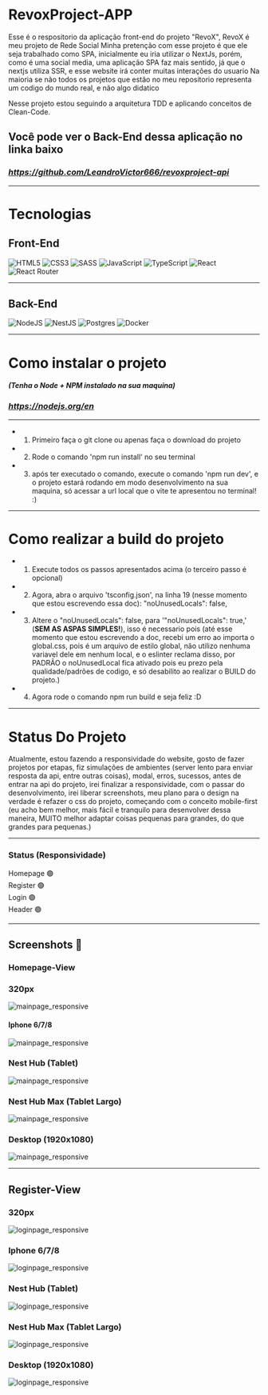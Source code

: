 # RevoxProject-APP

Esse é o respositorio da aplicação front-end do projeto "RevoX", RevoX é meu projeto de Rede Social
Minha pretenção com esse projeto é que ele seja trabalhado como SPA, inicialmente eu iria utilizar o NextJs, porém, como é uma social media, uma aplicação SPA faz mais sentido, já que o nextjs utiliza SSR, e esse website irá conter muitas interações do usuario
Na maioria se não todos os projetos que estão no meu repositorio representa um codigo do mundo real, e não algo didatico

Nesse projeto estou seguindo a arquitetura TDD e aplicando conceitos de Clean-Code.

## Você pode ver o Back-End dessa aplicação no linka baixo

### ***https://github.com/LeandroVictor666/revoxproject-api***

---

# Tecnologias

## Front-End

![HTML5](https://img.shields.io/badge/html5-%23E34F26.svg?style=for-the-badge&logo=html5&logoColor=white)
![CSS3](https://img.shields.io/badge/css3-%231572B6.svg?style=for-the-badge&logo=css3&logoColor=white)
![SASS](https://img.shields.io/badge/SASS-hotpink.svg?style=for-the-badge&logo=SASS&logoColor=white)
![JavaScript](https://img.shields.io/badge/javascript-%23323330.svg?style=for-the-badge&logo=javascript&logoColor=%23F7DF1E)
![TypeScript](https://img.shields.io/badge/typescript-%23007ACC.svg?style=for-the-badge&logo=typescript&logoColor=white)
![React](https://img.shields.io/badge/react-%2320232a.svg?style=for-the-badge&logo=react&logoColor=%2361DAFB)
![React Router](https://img.shields.io/badge/React_Router-CA4245?style=for-the-badge&logo=react-router&logoColor=white)

---

## Back-End

![NodeJS](https://img.shields.io/badge/node.js-6DA55F?style=for-the-badge&logo=node.js&logoColor=white)
![NestJS](https://img.shields.io/badge/nestjs-%23E0234E.svg?style=for-the-badge&logo=nestjs&logoColor=white)
![Postgres](https://img.shields.io/badge/postgres-%23316192.svg?style=for-the-badge&logo=postgresql&logoColor=white)
![Docker](https://img.shields.io/badge/docker-%230db7ed.svg?style=for-the-badge&logo=docker&logoColor=white)

---

# Como instalar o projeto

#### **_(Tenha o Node + NPM instalado na sua maquina)_**

### ***https://nodejs.org/en***

---

- 1. Primeiro faça o git clone ou apenas faça o download do projeto
- 2. Rode o comando 'npm run install' no seu terminal
- 3.  após ter executado o comando, execute o comando 'npm run dev', e o projeto estará rodando em modo desenvolvimento na sua maquina, só acessar a url local que o vite te apresentou no terminal! :)

---

# Como realizar a build do projeto

- 1. Execute todos os passos apresentados acima (o terceiro passo é opcional)
- 2. Agora, abra o arquivo 'tsconfig.json', na linha 19 (nesse momento que estou escrevendo essa doc): "noUnusedLocals": false,
- 3. Altere o "noUnusedLocals": false, para '"noUnusedLocals": true,' (**SEM AS ASPAS SIMPLES!**), isso é necessario pois (até esse momento que estou escrevendo a doc, recebi um erro ao importa o global.css, pois é um arquivo de estilo global, não utilizo nenhuma variavel dele em nenhum local, e o eslinter reclama disso, por PADRÃO o noUnusedLocal fica ativado pois eu prezo pela qualidade/padrões de codigo, e só desabilito ao realizar o BUILD do projeto.)
- 4. Agora rode o comando npm run build e seja feliz :D

---

# Status Do Projeto

Atualmente, estou fazendo a responsividade do website, gosto de fazer projetos por etapas, fiz simulações de ambientes (server lento para enviar resposta da api, entre outras coisas), modal, erros, sucessos, antes de entrar na api do projeto, irei finalizar a responsividade, com o passar do desenvolvimento, irei liberar screenshots, meu plano para o design na verdade é refazer o css do projeto, começando com o conceito mobile-first (eu acho bem melhor, mais fácil e tranquilo para desenvolver dessa maneira, MUITO melhor adaptar coisas pequenas para grandes, do que grandes para pequenas.)

---

### Status (Responsividade)

Homepage 🟢 <br>
Register 🟢 <br>
Login 🟢 <br>
Header 🟢 <br>

---

## Screenshots 📸

### Homepage-View

### 320px

![mainpage_responsive](screenshots/screenshot_01.png?raw=true "Main Page Responsiviness")

#### Iphone 6/7/8

![mainpage_responsive](screenshots/mainpage_iphone_789.png?raw=true "Main Page Responsiviness In Iphone 6/7/8")

### Nest Hub (Tablet)

![mainpage_responsive](screenshots/mainpage_nest_hub.png?raw=true "Main Page Responsiviness In Nest Hub (Tablet)")

### Nest Hub Max (Tablet Largo)

![mainpage_responsive](screenshots/mainpage_nest_hub_max.png?raw=true "Main Page Responsiviness In Nest Hub (Tablet/Desktop)")

### Desktop (1920x1080)

![mainpage_responsive](screenshots/mainpage_desktop.png?raw=true "Main Page Responsiviness In Desktop (Desktop)")

---

## Register-View

### 320px

![loginpage_responsive](screenshots/login_page_320px.png?raw=true "Login Page Responsiviness In Iphone 6/7/8")

### Iphone 6/7/8

![loginpage_responsive](screenshots/login_page_iphone678.png?raw=true "Login Page Responsiviness In Iphone 6/7/8")

### Nest Hub (Tablet)

![loginpage_responsive](screenshots/login_page_nest_hub.png?raw=true "Login Page Responsiviness In Nest Hub (Tablet)")

### Nest Hub Max (Tablet Largo)

![loginpage_responsive](screenshots/login_page_nest_hub_max.png?raw=true "Login Page Responsiviness In Nest Hub Max (Large Tablet)")

### Desktop (1920x1080)

![loginpage_responsive](screenshots/login_page_desktop.png?raw=true "Login Page Responsiviness In Nest Hub Max (Large Tablet)")
